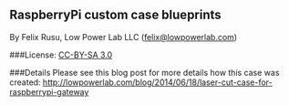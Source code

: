 RaspberryPi custom case blueprints
----------------
By Felix Rusu, Low Power Lab LLC (felix@lowpowerlab.com)
<br/>

###License:
[CC-BY-SA 3.0](http://creativecommons.org/licenses/by-sa/3.0/us/)

###Details
Please see this blog post for more details how this case was created:
http://lowpowerlab.com/blog/2014/06/18/laser-cut-case-for-raspberrypi-gateway
